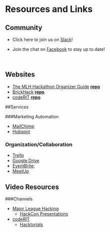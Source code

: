 # Resources and Links

## Community

* Click here to join us on [Slack](https://slack.coderit.org)!

* Join the chat on [Facebook](https://www.facebook.com/groups/codeRIT/) to stay up to date!

  ​

## Websites

* [The MLH Hackathon Organizer Guide](https://guide.mlh.io/) [**repo**](https://github.com/MLH/mlh-hackathon-organizer-guide)
* [BrickHack](https://brickhack.io/) [**repo**](https://github.com/coderit/brickhack.io)
* [codeRIT](coderit.org) [**repo**](https://github.com/codeRIT/coderit.github.io)



##Services

###Marketing Automation

* [MailChimp](mailchimp.com)
* [Hubspot](hubspot.com)

### Organization/Collaboration

* [Trello](trello.com)
* [Google Drive](drive.google.com)
* [EventBrite](eventbrite.com);
* [MeetUp](meetup.com)



## Video Resources

###Channels

* [Major League Hacking](https://www.youtube.com/channel/UCBYaqTVeO-oQW2AlmZVj-Fg)
  * [HackCon Presentations](https://www.youtube.com/user/MajorLeagueHackingTV/playlists?shelf_id=2&view=50&sort=dd)
* [codeRIT](https://www.youtube.com/channel/UCz3-V8NNSXZM_fUEh-kAptA)
  * [Hacktorials](https://www.youtube.com/playlist?list=PL0Qb-H0Sg_QghsTjP7_DGMhzuFade84fo)
